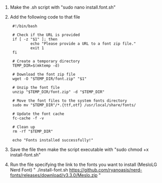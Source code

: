 1. Make the .sh script with "sudo nano install.font.sh"

2. Add the following code to that file

        #!/bin/bash

        # Check if the URL is provided
        if [ -z "$1" ]; then
                echo "Please provide a URL to a font zip file."
                exit 1
        fi

        # Create a temporary directory
        TEMP_DIR=$(mktemp -d)

        # Download the font zip file
        wget -O "$TEMP_DIR/font.zip" "$1"

        # Unzip the font file
        unzip "$TEMP_DIR/font.zip" -d "$TEMP_DIR"

        # Move the font files to the system fonts directory
        sudo mv "$TEMP_DIR"/*.{ttf,otf} /usr/local/share/fonts/

        # Update the font cache
        fc-cache -f -v

        # Clean up
        rm -rf "$TEMP_DIR"

        echo "Fonts installed successfully!"

3. Save the file then make the script executable with "sudo chmod +x install-font.sh"

4. Run the file specifying the link to the fonts you want to install (MesloLG Nerd Font) " ./install-font.sh https://github.com/ryanoasis/nerd-fonts/releases/download/v3.3.0/Meslo.zip "

